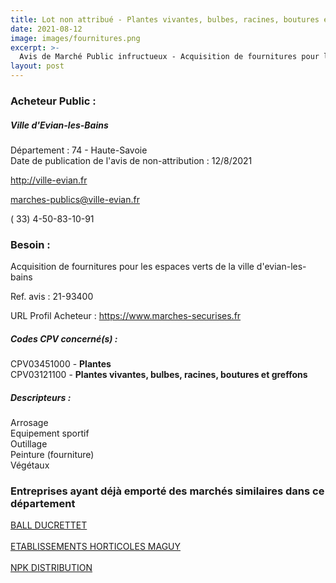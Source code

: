 ```yaml
---
title: Lot non attribué - Plantes vivantes, bulbes, racines, boutures et greffons + autres fournitures
date: 2021-08-12
image: images/fournitures.png
excerpt: >-
  Avis de Marché Public infructueux - Acquisition de fournitures pour les espaces verts de la ville d'evian-les-bains
layout: post
---
```


### Acheteur Public :
##### Ville d'Evian-les-Bains
Département : 74 - Haute-Savoie<br/>
Date de publication de l'avis de non-attribution : 12/8/2021


http://ville-evian.fr

marches-publics@ville-evian.fr

( 33) 4-50-83-10-91
### Besoin :

Acquisition de fournitures pour les espaces verts de la ville d'evian-les-bains

Ref. avis : 21-93400

URL Profil Acheteur : https://www.marches-securises.fr

##### Codes CPV concerné(s) :
CPV03451000 - **Plantes** <br/>
CPV03121100 - **Plantes vivantes, bulbes, racines, boutures et greffons** <br/>

##### Descripteurs :
Arrosage <br/>
Equipement sportif <br/>
Outillage <br/>
Peinture (fourniture) <br/>
Végétaux <br/>

### Entreprises ayant déjà emporté des marchés similaires dans ce département
<a href="/entreprise-557/siren-411304173">BALL DUCRETTET</a><br/><br/>
<a href="/entreprise-557/siren-412083784">ETABLISSEMENTS HORTICOLES MAGUY</a><br/><br/>
<a href="/entreprise-560/siren-433170057">NPK DISTRIBUTION</a><br/><br/>
